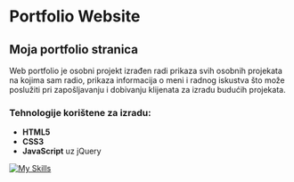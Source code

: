 # Portfolio Website

## Moja portfolio stranica

Web portfolio je osobni projekt izrađen radi prikaza svih osobnih projekata na kojima sam radio, prikaza informacija o meni i radnog iskustva što može poslužiti pri zapošljavanju i dobivanju klijenata za izradu budućih projekata.

### Tehnologije korištene za izradu:

- **HTML5**
- **CSS3**
- **JavaScript** uz jQuery

[![My Skills](https://skills.thijs.gg/icons?i=html,css,js)](https://skills.thijs.gg)
